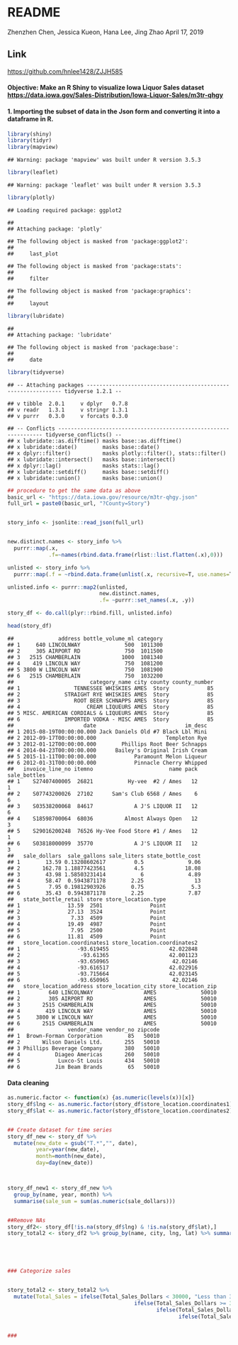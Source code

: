 README
================
Zhenzhen Chen, Jessica Kueon, Hana Lee, Jing Zhao
April 17, 2019

Link
----

<https://github.com/hnlee1428/ZJJH585>

#### Objective: Make an R Shiny to visualize Iowa Liquor Sales dataset <https://data.iowa.gov/Sales-Distribution/Iowa-Liquor-Sales/m3tr-qhgy>

#### 1. Importing the subset of data in the Json form and converting it into a dataframe in R.

``` r
library(shiny)
library(tidyr)
library(mapview)
```

    ## Warning: package 'mapview' was built under R version 3.5.3

``` r
library(leaflet)
```

    ## Warning: package 'leaflet' was built under R version 3.5.3

``` r
library(plotly)
```

    ## Loading required package: ggplot2

    ## 
    ## Attaching package: 'plotly'

    ## The following object is masked from 'package:ggplot2':
    ## 
    ##     last_plot

    ## The following object is masked from 'package:stats':
    ## 
    ##     filter

    ## The following object is masked from 'package:graphics':
    ## 
    ##     layout

``` r
library(lubridate)
```

    ## 
    ## Attaching package: 'lubridate'

    ## The following object is masked from 'package:base':
    ## 
    ##     date

``` r
library(tidyverse)
```

    ## -- Attaching packages -------------------------------------------------------------- tidyverse 1.2.1 --

    ## v tibble  2.0.1     v dplyr   0.7.8
    ## v readr   1.3.1     v stringr 1.3.1
    ## v purrr   0.3.0     v forcats 0.3.0

    ## -- Conflicts ----------------------------------------------------------------- tidyverse_conflicts() --
    ## x lubridate::as.difftime() masks base::as.difftime()
    ## x lubridate::date()        masks base::date()
    ## x dplyr::filter()          masks plotly::filter(), stats::filter()
    ## x lubridate::intersect()   masks base::intersect()
    ## x dplyr::lag()             masks stats::lag()
    ## x lubridate::setdiff()     masks base::setdiff()
    ## x lubridate::union()       masks base::union()

``` r
## procedure to get the same data as above
basic_url <- "https://data.iowa.gov/resource/m3tr-qhgy.json"
full_url = paste0(basic_url, "?County=Story")


story_info <- jsonlite::read_json(full_url)


new.distinct.names <- story_info %>% 
  purrr::map(.x, 
             .f=~names(rbind.data.frame(rlist::list.flatten(.x),0)))

unlisted <- story_info %>% 
  purrr::map(.f = ~rbind.data.frame(unlist(.x, recursive=T, use.names=T)))

unlisted.info <- purrr::map2(unlisted,
                             new.distinct.names,
                             .f= ~purrr::set_names(.x, .y))

story_df <- do.call(plyr::rbind.fill, unlisted.info)

head(story_df)
```

    ##              address bottle_volume_ml category
    ## 1     640 LINCOLNWAY              500  1011300
    ## 2     305 AIRPORT RD              750  1011500
    ## 3   2515 CHAMBERLAIN             1000  1081340
    ## 4    419 LINCOLN WAY              750  1081200
    ## 5 3800 W LINCOLN WAY              750  1081900
    ## 6   2515 CHAMBERLAIN              750  1032200
    ##                        category_name city county county_number
    ## 1                 TENNESSEE WHISKIES AMES  Story            85
    ## 2              STRAIGHT RYE WHISKIES AMES  Story            85
    ## 3                 ROOT BEER SCHNAPPS AMES  Story            85
    ## 4                     CREAM LIQUEURS AMES  Story            85
    ## 5 MISC. AMERICAN CORDIALS & LIQUEURS AMES  Story            85
    ## 6              IMPORTED VODKA - MISC AMES  Story            85
    ##                      date                            im_desc
    ## 1 2015-08-19T00:00:00.000 Jack Daniels Old #7 Black Lbl Mini
    ## 2 2012-09-17T00:00:00.000                      Templeton Rye
    ## 3 2012-01-12T00:00:00.000        Phillips Root Beer Schnapps
    ## 4 2014-04-23T00:00:00.000      Bailey's Original Irish Cream
    ## 5 2015-11-11T00:00:00.000            Paramount Melon Liqueur
    ## 6 2012-01-31T00:00:00.000            Pinnacle Cherry Whipped
    ##   invoice_line_no itemno                        name pack sale_bottles
    ## 1    S27407400005  26821           Hy-vee  #2 / Ames   12            1
    ## 2    S07743200026  27102      Sam's Club 6568 / Ames    6            6
    ## 3    S03538200068  84617             A J'S LIQUOR II   12            6
    ## 4    S18598700064  68036          Almost Always Open   12            3
    ## 5    S29016200248  76526 Hy-Vee Food Store #1 / Ames   12            1
    ## 6    S03818000099  35770             A J'S LIQUOR II   12            3
    ##   sale_dollars  sale_gallons sale_liters state_bottle_cost
    ## 1        13.59 0.13208602617         0.5              9.06
    ## 2       162.78 1.18877423561         4.5             18.08
    ## 3        43.98 1.58503231414           6              4.89
    ## 4        58.47  0.5943871178        2.25                13
    ## 5         7.95 0.19812903926        0.75               5.3
    ## 6        35.43  0.5943871178        2.25              7.87
    ##   state_bottle_retail store store_location.type
    ## 1               13.59  2501               Point
    ## 2               27.13  3524               Point
    ## 3                7.33  4509               Point
    ## 4               19.49  4987               Point
    ## 5                7.95  2500               Point
    ## 6               11.81  4509               Point
    ##   store_location.coordinates1 store_location.coordinates2
    ## 1                  -93.619455                   42.022848
    ## 2                   -93.61365                   42.001123
    ## 3                  -93.650965                    42.02146
    ## 4                  -93.616517                   42.022916
    ## 5                  -93.715664                   42.023145
    ## 6                  -93.650965                    42.02146
    ##   store_location_address store_location_city store_location_zip
    ## 1         640 LINCOLNWAY                AMES              50010
    ## 2         305 AIRPORT RD                AMES              50010
    ## 3       2515 CHAMBERLAIN                AMES              50010
    ## 4        419 LINCOLN WAY                AMES              50010
    ## 5     3800 W LINCOLN WAY                AMES              50010
    ## 6       2515 CHAMBERLAIN                AMES              50010
    ##                 vendor_name vendor_no zipcode
    ## 1  Brown-Forman Corporation        85   50010
    ## 2       Wilson Daniels Ltd.       255   50010
    ## 3 Phillips Beverage Company       380   50010
    ## 4           Diageo Americas       260   50010
    ## 5            Luxco-St Louis       434   50010
    ## 6           Jim Beam Brands        65   50010

#### Data cleaning

``` r
as.numeric.factor <- function(x) {as.numeric(levels(x))[x]}
story_df$lng <- as.numeric.factor(story_df$store_location.coordinates1)
story_df$lat <- as.numeric.factor(story_df$store_location.coordinates2)


## Create dataset for time series 
story_df_new <- story_df %>% 
  mutate(new_date = gsub("T.*","", date),
         year=year(new_date),
         month=month(new_date),
         day=day(new_date)) 



story_df_new1 <- story_df_new %>% 
  group_by(name, year, month) %>% 
  summarise(sale_sum = sum(as.numeric(sale_dollars)))


##Remove NAs
story_df2<- story_df[!is.na(story_df$lng) & !is.na(story_df$lat),]
story_total2 <- story_df2 %>% group_by(name, city, lng, lat) %>% summarise(Total_Sales_Dollars = sum(as.numeric(sale_dollars))) 





### Categorize sales


story_total2 <- story_total2 %>%
  mutate(Total_Sales = ifelse(Total_Sales_Dollars < 30000, "Less than 30000",
                                        ifelse(Total_Sales_Dollars >= 30000 & Total_Sales_Dollars <= 50000, "Less than 50000",
                                               ifelse(Total_Sales_Dollars >=50001 & Total_Sales_Dollars <= 10000, "Less than 10000",
                                                      ifelse(Total_Sales_Dollars >= 10001 & Total_Sales_Dollars <= 30000, "Less than 30000",

                                                                                                                          ifelse(Total_Sales_Dollars >= 30000 & Total_Sales_Dollars <= 60000, "Less than 60000", NA))))))
###
```
